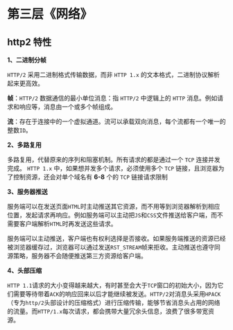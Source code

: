# 第三层《网络》

## http2 特性

**1、二进制分帧**

`HTTP/2` 采用二进制格式传输数据，而非 `HTTP 1.x` 的文本格式，二进制协议解析起来更高效。

**帧**：`HTTP/2` 数据通信的最小单位消息：指 `HTTP/2` 中逻辑上的 `HTTP` 消息。例如请求和响应等，消息由一个或多个帧组成。

**流**：存在于连接中的一个虚拟通道。流可以承载双向消息，每个流都有一个唯一的整数`ID`。

**2、多路复用**

多路复用，代替原来的序列和阻塞机制。所有请求的都是通过一个 `TCP` 连接并发完成。 `HTTP 1.x` 中，如果想并发多个请求，必须使用多个 `TCP` 链接，且浏览器为了控制资源，还会对单个域名有 **6-8** 个的 `TCP` 链接请求限制

**3、服务器推送**

服务端可以在发送页面`HTML`时主动推送其它资源，而不用等到浏览器解析到相应位置，发起请求再响应。例如服务端可以主动把`JS`和`CSS`文件推送给客户端，而不需要客户端解析`HTML`时再发送这些请求。

服务端可以主动推送，客户端也有权利选择是否接收。如果服务端推送的资源已经被浏览器缓存过，浏览器可以通过发送`RST_STREAM`帧来拒收。主动推送也遵守同源策略，服务器不会随便推送第三方资源给客户端。

**4、头部压缩**

`HTTP 1.1`请求的大小变得越来越大，有时甚至会大于`TCP`窗口的初始大小，因为它们需要等待带着`ACK`的响应回来以后才能继续被发送。`HTTP/2`对消息头采用`HPACK`（专为`http/2`头部设计的压缩格式）进行压缩传输，能够节省消息头占用的网络的流量。而`HTTP/1.x`每次请求，都会携带大量冗余头信息，浪费了很多带宽资源。
